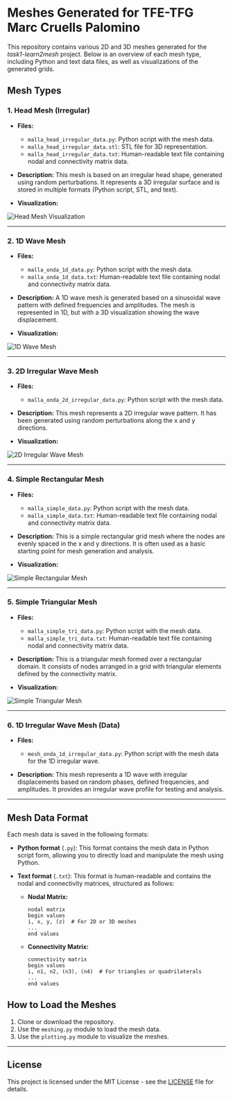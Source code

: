# Meshes Generated for TFE-TFG Marc Cruells Palomino

This repository contains various 2D and 3D meshes generated for the *task1-learn2mesh* project. Below is an overview of each mesh type, including Python and text data files, as well as visualizations of the generated grids.

## Mesh Types

### 1. **Head Mesh (Irregular)**

- **Files:**
    - `malla_head_irregular_data.py`: Python script with the mesh data.
    - `malla_head_irregular_data.stl`: STL file for 3D representation.
    - `malla_head_irregular_data.txt`: Human-readable text file containing nodal and connectivity matrix data.

- **Description:**
    This mesh is based on an irregular head shape, generated using random perturbations. It represents a 3D irregular surface and is stored in multiple formats (Python script, STL, and text).

- **Visualization:**

![Head Mesh Visualization](docs/img/malla_head_irregular.png)

---

### 2. **1D Wave Mesh**

- **Files:**
    - `malla_onda_1d_data.py`: Python script with the mesh data.
    - `malla_onda_1d_data.txt`: Human-readable text file containing nodal and connectivity matrix data.

- **Description:**
    A 1D wave mesh is generated based on a sinusoidal wave pattern with defined frequencies and amplitudes. The mesh is represented in 1D, but with a 3D visualization showing the wave displacement.

- **Visualization:**

![1D Wave Mesh](docs/img/malla_onda_1d.png)

---

### 3. **2D Irregular Wave Mesh**

- **Files:**
    - `malla_onda_2d_irregular_data.py`: Python script with the mesh data.

- **Description:**
    This mesh represents a 2D irregular wave pattern. It has been generated using random perturbations along the x and y directions.

- **Visualization:**

![2D Irregular Wave Mesh](docs/img/malla_onda_2d_irregular.png)

---

### 4. **Simple Rectangular Mesh**

- **Files:**
    - `malla_simple_data.py`: Python script with the mesh data.
    - `malla_simple_data.txt`: Human-readable text file containing nodal and connectivity matrix data.

- **Description:**
    This is a simple rectangular grid mesh where the nodes are evenly spaced in the x and y directions. It is often used as a basic starting point for mesh generation and analysis.

- **Visualization:**

![Simple Rectangular Mesh](docs/img/malla_simple.png)

---

### 5. **Simple Triangular Mesh**

- **Files:**
    - `malla_simple_tri_data.py`: Python script with the mesh data.
    - `malla_simple_tri_data.txt`: Human-readable text file containing nodal and connectivity matrix data.

- **Description:**
    This is a triangular mesh formed over a rectangular domain. It consists of nodes arranged in a grid with triangular elements defined by the connectivity matrix.

- **Visualization:**

![Simple Triangular Mesh](docs/img/malla_simple_tri.png)

---

### 6. **1D Irregular Wave Mesh (Data)**

- **Files:**
    - `mesh_onda_1d_irregular_data.py`: Python script with the mesh data for the 1D irregular wave.

- **Description:**
    This mesh represents a 1D wave with irregular displacements based on random phases, defined frequencies, and amplitudes. It provides an irregular wave profile for testing and analysis.

---

## Mesh Data Format

Each mesh data is saved in the following formats:

- **Python format** (`.py`): This format contains the mesh data in Python script form, allowing you to directly load and manipulate the mesh using Python.
  
- **Text format** (`.txt`): This format is human-readable and contains the nodal and connectivity matrices, structured as follows:

    - **Nodal Matrix:**
      ```
      nodal matrix
      begin values
      i, x, y, (z)  # For 2D or 3D meshes
      ...
      end values
      ```

    - **Connectivity Matrix:**
      ```
      connectivity matrix
      begin values
      i, n1, n2, (n3), (n4)  # For triangles or quadrilaterals
      ...
      end values
      ```

## How to Load the Meshes

1. Clone or download the repository.
2. Use the `meshing.py` module to load the mesh data.
3. Use the `plotting.py` module to visualize the meshes.

---

## License

This project is licensed under the MIT License - see the [LICENSE](LICENSE) file for details.

